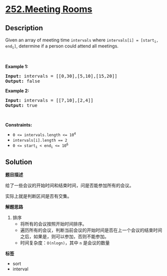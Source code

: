 # [252.Meeting Rooms](https://leetcode.com/problems/meeting-rooms/description/)

## Description

<p>Given an array of meeting time <code>intervals</code>&nbsp;where <code>intervals[i] = [start<sub>i</sub>, end<sub>i</sub>]</code>, determine if a person could attend all meetings.</p>

<p>&nbsp;</p>
<p><strong class="example">Example 1:</strong></p>
<pre><strong>Input:</strong> intervals = [[0,30],[5,10],[15,20]]
<strong>Output:</strong> false
</pre><p><strong class="example">Example 2:</strong></p>
<pre><strong>Input:</strong> intervals = [[7,10],[2,4]]
<strong>Output:</strong> true
</pre>
<p>&nbsp;</p>
<p><strong>Constraints:</strong></p>

<ul>
  <li><code>0 &lt;= intervals.length &lt;= 10<sup>4</sup></code></li>
  <li><code>intervals[i].length == 2</code></li>
  <li><code>0 &lt;= start<sub>i</sub> &lt;&nbsp;end<sub>i</sub> &lt;= 10<sup>6</sup></code></li>
</ul>

## Solution

**题目描述**

给了一些会议的开始时间和结束时间，问是否能参加所有的会议。

实际上就是判断区间是否有交集。

**解题思路**

1. 排序
   - 将所有的会议按照开始时间排序。
   - 遍历所有的会议，判断当前会议的开始时间是否在上一个会议的结束时间之后，如果是，则可以参加，否则不能参加。
   - 时间复杂度：`O(nlogn)`，其中 `n` 是会议的数量

**标签**

- sort
- interval
